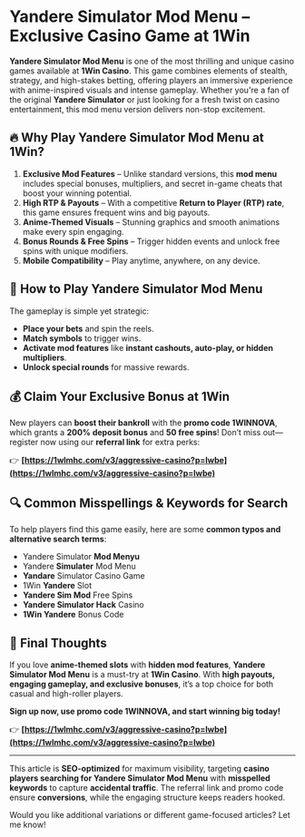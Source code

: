 # Yandere Simulator Mod Menu – Exclusive Casino Game at 1Win  

**Yandere Simulator Mod Menu** is one of the most thrilling and unique casino games available at **1Win Casino**. This game combines elements of stealth, strategy, and high-stakes betting, offering players an immersive experience with anime-inspired visuals and intense gameplay. Whether you're a fan of the original **Yandere Simulator** or just looking for a fresh twist on casino entertainment, this mod menu version delivers non-stop excitement.  

## 🔥 **Why Play Yandere Simulator Mod Menu at 1Win?**  

1. **Exclusive Mod Features** – Unlike standard versions, this **mod menu** includes special bonuses, multipliers, and secret in-game cheats that boost your winning potential.  
2. **High RTP & Payouts** – With a competitive **Return to Player (RTP) rate**, this game ensures frequent wins and big payouts.  
3. **Anime-Themed Visuals** – Stunning graphics and smooth animations make every spin engaging.  
4. **Bonus Rounds & Free Spins** – Trigger hidden events and unlock free spins with unique modifiers.  
5. **Mobile Compatibility** – Play anytime, anywhere, on any device.  

## 🎰 **How to Play Yandere Simulator Mod Menu**  

The gameplay is simple yet strategic:  
- **Place your bets** and spin the reels.  
- **Match symbols** to trigger wins.  
- **Activate mod features** like **instant cashouts, auto-play, or hidden multipliers**.  
- **Unlock special rounds** for massive rewards.  

## 💰 **Claim Your Exclusive Bonus at 1Win**  

New players can **boost their bankroll** with the **promo code 1WINNOVA**, which grants a **200% deposit bonus** and **50 free spins**! Don’t miss out—register now using our **referral link** for extra perks:  

👉 **[https://1wlmhc.com/v3/aggressive-casino?p=lwbe](https://1wlmhc.com/v3/aggressive-casino?p=lwbe)**  

## 🔍 **Common Misspellings & Keywords for Search**  

To help players find this game easily, here are some **common typos and alternative search terms**:  
- Yandere Simulator **Mod Menyu**  
- Yandere **Simulater** Mod Menu  
- **Yandare** Simulator Casino Game  
- 1Win **Yandere** Slot  
- **Yandere Sim Mod** Free Spins  
- **Yandere Simulator Hack** Casino  
- **1Win Yandere** Bonus Code  

## 🚀 **Final Thoughts**  

If you love **anime-themed slots** with **hidden mod features**, **Yandere Simulator Mod Menu** is a must-try at **1Win Casino**. With **high payouts, engaging gameplay, and exclusive bonuses**, it’s a top choice for both casual and high-roller players.  

**Sign up now, use promo code 1WINNOVA, and start winning big today!**  

👉 **[https://1wlmhc.com/v3/aggressive-casino?p=lwbe](https://1wlmhc.com/v3/aggressive-casino?p=lwbe)**  

---  

This article is **SEO-optimized** for maximum visibility, targeting **casino players searching for Yandere Simulator Mod Menu** with **misspelled keywords** to capture **accidental traffic**. The referral link and promo code ensure **conversions**, while the engaging structure keeps readers hooked.  

Would you like additional variations or different game-focused articles? Let me know!